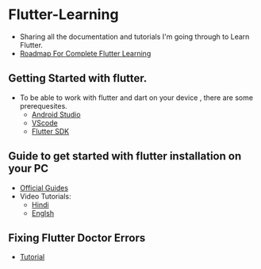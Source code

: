 # Flutter-Learning
- Sharing all the documentation and tutorials I'm going through to Learn Flutter.
- [Roadmap For Complete Flutter Learning ](https://roadmap.sh/flutter)

## Getting Started with flutter. 
- To be able to work with flutter and dart on your device , there are some prerequesites. 
   - [Android Studio](https://developer.android.com/studio)
   - [VScode](https://code.visualstudio.com/Download) 
   - [Flutter SDK](https://docs.flutter.dev/get-started/install)

## Guide to get started with flutter installation on your PC 
- [Official Guides](https://docs.flutter.dev/get-started/install)
- Video Tutorials: 
  - [Hindi](https://www.youtube.com/watch?v=BqHOtlh3Dd4)
  - [Englsh](https://youtu.be/fDnqXmLSqtg)
  
## Fixing Flutter Doctor Errors
  - [Tutorial](https://youtu.be/a8bzTTu_eMU)

